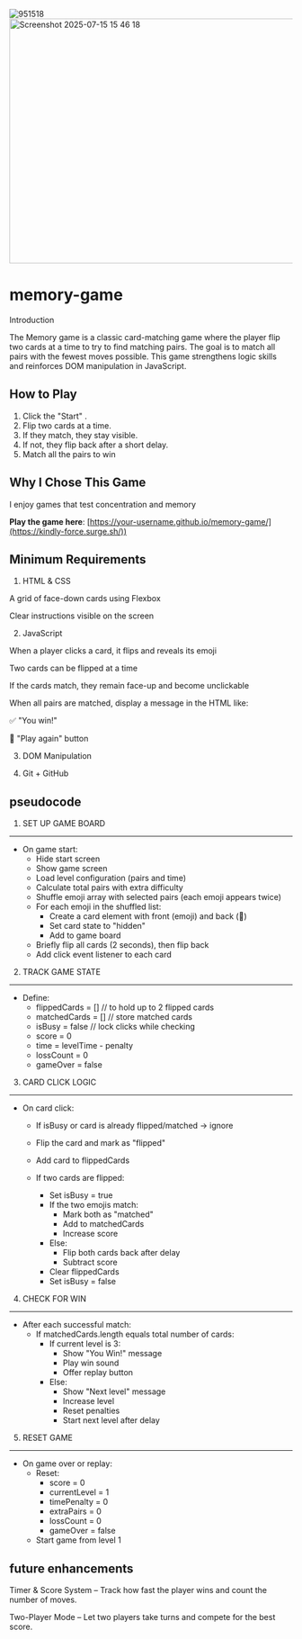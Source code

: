 ![951518](https://github.com/user-attachments/assets/f4691b4a-3d6e-4365-ac87-1fc293573292)
<img width="724" height="435" alt="Screenshot 2025-07-15 15 46 18" src="https://github.com/user-attachments/assets/583d2ce3-83fd-4f1a-8744-7c06a6fe9b7a" />

# memory-game
Introduction

The Memory game is a classic card-matching game where the player flip two cards at a time to try to find matching pairs. The goal is to match all pairs with the fewest moves possible. This game strengthens logic skills and reinforces DOM manipulation in JavaScript.
##  How to Play
1. Click the "Start" .
2. Flip two cards at a time.
3. If they match, they stay visible.
4. If not, they flip back after a short delay.
5. Match all the pairs to win
 ##  Why I Chose This Game 
I enjoy games that test concentration and memory

 **Play the game here**: [https://your-username.github.io/memory-game/](https://kindly-force.surge.sh/))  



##  Minimum Requirements
1. HTML & CSS

A grid of face-down cards using Flexbox

Clear instructions visible on the screen

2. JavaScript

When a player clicks a card, it flips and reveals its emoji

Two cards can be flipped at a time

If the cards match, they remain face-up and become unclickable

When all pairs are matched, display a message in the HTML like:

✅ "You win!"

🔄 "Play again" button

3. DOM Manipulation  

4. Git + GitHub
  
## pseudocode  


1. SET UP GAME BOARD
----------------------
- On game start:
  - Hide start screen
  - Show game screen
  - Load level configuration (pairs and time)
  - Calculate total pairs with extra difficulty
  - Shuffle emoji array with selected pairs (each emoji appears twice)
  - For each emoji in the shuffled list:
      - Create a card element with front (emoji) and back (🌟)
      - Set card state to "hidden"
      - Add to game board
  - Briefly flip all cards (2 seconds), then flip back
  - Add click event listener to each card


2. TRACK GAME STATE
----------------------
- Define:
  - flippedCards = []        // to hold up to 2 flipped cards
  - matchedCards = []        // store matched cards
  - isBusy = false           // lock clicks while checking
  - score = 0
  - time = levelTime - penalty
  - lossCount = 0
  - gameOver = false


3. CARD CLICK LOGIC
----------------------
- On card click:
  - If isBusy or card is already flipped/matched → ignore
  - Flip the card and mark as "flipped"
  - Add card to flippedCards

  - If two cards are flipped:
      - Set isBusy = true
      - If the two emojis match:
          - Mark both as "matched"
          - Add to matchedCards
          - Increase score
      - Else:
          - Flip both cards back after delay
          - Subtract score
      - Clear flippedCards
      - Set isBusy = false


4. CHECK FOR WIN
----------------------
- After each successful match:
  - If matchedCards.length equals total number of cards:
      - If current level is 3:
          - Show "You Win!" message
          - Play win sound
          - Offer replay button
      - Else:
          - Show "Next level" message
          - Increase level
          - Reset penalties
          - Start next level after delay


5. RESET GAME
----------------------
- On game over or replay:
  - Reset:
    - score = 0
    - currentLevel = 1
    - timePenalty = 0
    - extraPairs = 0
    - lossCount = 0
    - gameOver = false
  - Start game from level 1

 
## future enhancements
Timer & Score System – Track how fast the player wins and count the number of moves.

Two-Player Mode – Let two players take turns and compete for the best score.

